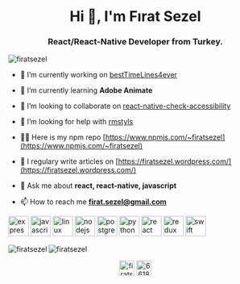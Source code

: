 <h1 align="center">Hi 👋, I'm Fırat Sezel</h1>
<h3 align="center">React/React-Native Developer from Turkey.</h3>

<p align="left"> <img src="https://komarev.com/ghpvc/?username=firatsezel" alt="firatsezel" /> </p>

- 🔭 I’m currently working on [bestTimeLines4ever](https://firatsezel.github.io/besttimelines4ever/)

- 🌱 I’m currently learning **Adobe Animate**

- 👯 I’m looking to collaborate on [react-native-check-accessibility](https://github.com/firatsezel/react-native-check-accessibility.git)

- 🤔 I’m looking for help with [rmstyls](https://github.com/firatsezel/rmstyls.git)

- 👨‍💻 Here is my npm repo [https://www.npmjs.com/~firatsezel](https://www.npmjs.com/~firatsezel)

- 📝 I regulary write articles on [https://firatsezel.wordpress.com/](https://firatsezel.wordpress.com/)

- 💬 Ask me about **react, react-native, javascript**

- 📫 How to reach me **firat.sezel@gmail.com**

<p align="left"><img src="https://devicons.github.io/devicon/devicon.git/icons/express/express-original-wordmark.svg" alt="express" width="40" height="40"/> <img src="https://devicons.github.io/devicon/devicon.git/icons/javascript/javascript-original.svg" alt="javascript" width="40" height="40"/> <img src="https://devicons.github.io/devicon/devicon.git/icons/linux/linux-original.svg" alt="linux" width="40" height="40"/> <img src="https://devicons.github.io/devicon/devicon.git/icons/nodejs/nodejs-original-wordmark.svg" alt="nodejs" width="40" height="40"/> <img src="https://devicons.github.io/devicon/devicon.git/icons/postgresql/postgresql-original-wordmark.svg" alt="postgresql" width="40" height="40"/> <img src="https://devicons.github.io/devicon/devicon.git/icons/python/python-original.svg" alt="python" width="40" height="40"/> <img src="https://devicons.github.io/devicon/devicon.git/icons/react/react-original-wordmark.svg" alt="react" width="40" height="40"/> <img src="https://devicons.github.io/devicon/devicon.git/icons/redux/redux-original.svg" alt="redux" width="40" height="40"/> <img src="https://devicons.github.io/devicon/devicon.git/icons/swift/swift-original-wordmark.svg" alt="swift" width="40" height="40"/></p><img align="left" src="https://github-readme-stats.vercel.app/api/top-langs/?username=firatsezel&layout=compact&hide=html" alt="firatsezel" />

<img align="center" src="https://github-readme-stats.vercel.app/api?username=firatsezel&show_icons=true" alt="firatsezel" />

<p align="center">
<a href="https://linkedin.com/in/firatsezel" target="blank"><img align="center" src="https://cdn.jsdelivr.net/npm/simple-icons@3.0.1/icons/linkedin.svg" alt="firatsezel" height="30" width="30" /></a>
<a href="https://stackoverflow.com/users/6618011" target="blank"><img align="center" src="https://cdn.jsdelivr.net/npm/simple-icons@3.0.1/icons/stackoverflow.svg" alt="6618011" height="30" width="30" /></a>
</p>
